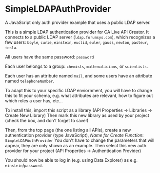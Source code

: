 # SimpleLDAPAuthProvider
A JavaScript only auth provider example that uses a public LDAP server.

This is a simple LDAP authentication provider for CA Live API Creator.
It connects to a public LDAP server (`ldap.forumsys.com`), which recognizes
a few users: `boyle`, `curie`, `einstein`, `euclid`, `euler`, `gauss`, `newton`, `pasteur`, `tesla`.

All users have the same password: `password`

Each user belongs to a group: `chemists`, `mathematicians`, or `scientists`.

Each user has an attribute named `mail`, and some users have an attribute named `telephoneNumber`.

To adapt this to your specific LDAP enviornment, you will have to change this to fit
your schema, e.g. what attributes are relevant, how to figure out which roles a user has, etc...

To install this, import this script as a library (API Properties -> Libraries -> Create New Library)
Then mark this new library as used by your project (check the box, and don't forget to save!)

Then, from the top page (the one listing all APIs), create a new authentication provider 
(type JavaScript), *Name for Create Function*: `SimpleLDAPAuthProvider`
You don't have to change the parameters that will appear, they are only shown as an example.
Then select this new auth provider for your project (API Properties -> Authentication Provider)

You should now be able to log in (e.g. using Data Explorer) as e.g. `einstein`/`password`.
